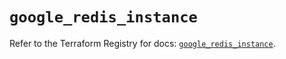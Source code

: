 # `google_redis_instance`

Refer to the Terraform Registry for docs: [`google_redis_instance`](https://registry.terraform.io/providers/hashicorp/google-beta/5.13.0/docs/resources/google_redis_instance).
